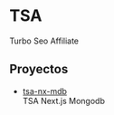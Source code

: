 # TSA

Turbo Seo Affiliate

## Proyectos

* [tsa-nx-mdb](https://github.com/Rick-torrellas/tsa-nx-mdb)</br>
    TSA Next.js Mongodb
